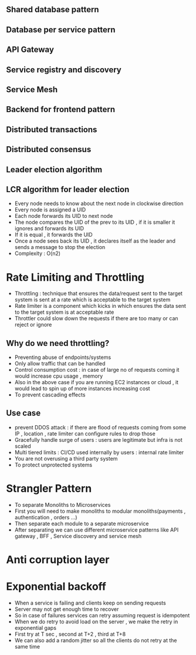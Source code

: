## Shared database pattern

## Database per service pattern

## API Gateway

## Service registry and discovery

## Service Mesh

## Backend for frontend pattern

## Distributed transactions 

## Distributed consensus


## Leader election algorithm

## LCR algorithm for leader election 

* Every node needs to know about the next node in clockwise direction
* Every node is assigned a UID 
* Each node forwards its UID to next node
* The node compares the UID of the prev to its UID , if it is smaller it ignores and forwards its UID
* If it is equal , it forwards the UID 
* Once a node sees back its UID , it declares itself as the leader and sends a message to stop the election
* Complexity : O(n2)


# Rate Limiting and Throttling

* Throttling : technique that ensures the data/request sent to the target system is sent at a rate which is acceptable to the target system
* Rate limiter is a component which kicks in which ensures the data sent to the target system is at acceptable rate 
* Throttler could slow down the requests if there are too many or can reject or ignore

## Why do we need throttling?
* Preventing abuse of endpoints/systems
* Only allow traffic that can be handled
* Control consumption cost : in case of large no of requests coming it would increase cpu usage , memory
* Also in the above case if you are running EC2 instances or cloud , it would lead to spin up of more instances increasing cost
* To prevent cascading effects

## Use case 

* prevent DDOS attack : if there are flood of requests coming from some IP , location , rate limiter can configure rules to drop those 
* Gracefully handle surge of users : users are legitimate but infra is not scaled 
* Multi tiered limits : CI/CD used internally by users : internal rate limiter
* You are not overusing a third party system
* To protect unprotected systems


# Strangler Pattern

* To separate Monoliths to Microservices
* First you will need to make monoliths to modular monoliths(payments , authentication , orders ...)
* Then separate each module to a separate microservice 
* After separating we can use different microservice patterns like API gateway , BFF , Service discovery and service mesh


# Anti corruption layer


# Exponential backoff 

* When a service is failing and clients keep on sending requests
* Server may not get enough time to recover 
* So in case of failures services can retry assuming request is idempotent
* When we do retry to avoid load on the server , we make the retry in exponential gaps
* First try at T sec , second at T+2 , third at T+8 
* We can also add a random jitter so all the clients do not retry at the same time 
